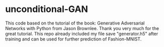# unconditional-GAN
This code based on the tutorial of the book: Generative Adversarial Networks with Python from Jason Brownlee. Thank you very much for the great tutorial.
This repo already included my file save "generator.h5" after training and can be used for further prediction of Fashion-MNIST. 
